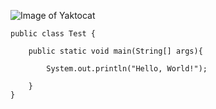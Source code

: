 


![Image of Yaktocat](https://octodex.github.com/images/yaktocat.png)

```
public class Test {

	public static void main(String[] args){

		System.out.println("Hello, World!");
	
	}
}
```

